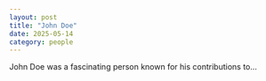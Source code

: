 ```yaml
---
layout: post
title: "John Doe"
date: 2025-05-14
category: people
---
```


John Doe was a fascinating person known for his contributions to...
